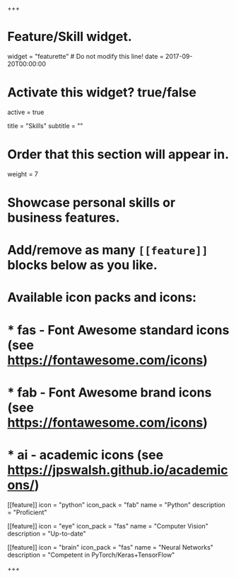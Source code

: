 +++
# Feature/Skill widget.
widget = "featurette"  # Do not modify this line!
date = 2017-09-20T00:00:00

# Activate this widget? true/false
active = true

title = "Skills"
subtitle = ""

# Order that this section will appear in.
weight = 7

# Showcase personal skills or business features.
# 
# Add/remove as many `[[feature]]` blocks below as you like.
# 
# Available icon packs and icons:
# * fas - Font Awesome standard icons (see https://fontawesome.com/icons)
# * fab - Font Awesome brand icons (see https://fontawesome.com/icons)
# * ai - academic icons (see https://jpswalsh.github.io/academicons/)

[[feature]]
  icon = "python"
  icon_pack = "fab"
  name = "Python"
  description = "Proficient"
  
[[feature]]
  icon = "eye"
  icon_pack = "fas"
  name = "Computer Vision"
  description = "Up-to-date"  
  
[[feature]]
  icon = "brain"
  icon_pack = "fas"
  name = "Neural Networks"
  description = "Competent in PyTorch/Keras+TensorFlow"

+++
